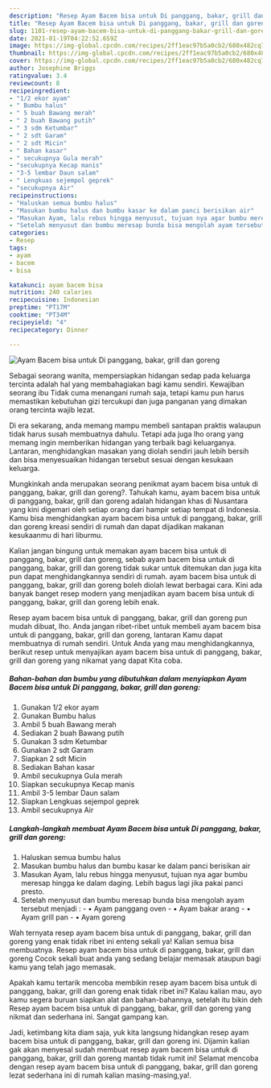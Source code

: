 ```yaml
---
description: "Resep Ayam Bacem bisa untuk Di panggang, bakar, grill dan goreng yang nikmat Untuk Jualan"
title: "Resep Ayam Bacem bisa untuk Di panggang, bakar, grill dan goreng yang nikmat Untuk Jualan"
slug: 1101-resep-ayam-bacem-bisa-untuk-di-panggang-bakar-grill-dan-goreng-yang-nikmat-untuk-jualan
date: 2021-01-19T04:22:52.659Z
image: https://img-global.cpcdn.com/recipes/2ff1eac97b5a0cb2/680x482cq70/ayam-bacem-bisa-untuk-di-panggang-bakar-grill-dan-goreng-foto-resep-utama.jpg
thumbnail: https://img-global.cpcdn.com/recipes/2ff1eac97b5a0cb2/680x482cq70/ayam-bacem-bisa-untuk-di-panggang-bakar-grill-dan-goreng-foto-resep-utama.jpg
cover: https://img-global.cpcdn.com/recipes/2ff1eac97b5a0cb2/680x482cq70/ayam-bacem-bisa-untuk-di-panggang-bakar-grill-dan-goreng-foto-resep-utama.jpg
author: Josephine Briggs
ratingvalue: 3.4
reviewcount: 8
recipeingredient:
- "1/2 ekor ayam"
- " Bumbu halus"
- " 5 buah Bawang merah"
- " 2 buah Bawang putih"
- " 3 sdm Ketumbar"
- " 2 sdt Garam"
- " 2 sdt Micin"
- " Bahan kasar"
- " secukupnya Gula merah"
- "secukupnya Kecap manis"
- "3-5 lembar Daun salam"
- " Lengkuas sejempol geprek"
- "secukupnya Air"
recipeinstructions:
- "Haluskan semua bumbu halus"
- "Masukan bumbu halus dan bumbu kasar ke dalam panci berisikan air"
- "Masukan Ayam, lalu rebus hingga menyusut, tujuan nya agar bumbu meresap hingga ke dalam daging. Lebih bagus lagi jika pakai panci presto."
- "Setelah menyusut dan bumbu meresap bunda bisa mengolah ayam tersebut menjadi :  • Ayam panggang oven • Ayam bakar arang • Ayam grill pan • Ayam goreng"
categories:
- Resep
tags:
- ayam
- bacem
- bisa

katakunci: ayam bacem bisa 
nutrition: 240 calories
recipecuisine: Indonesian
preptime: "PT17M"
cooktime: "PT34M"
recipeyield: "4"
recipecategory: Dinner

---
```



![Ayam Bacem bisa untuk Di panggang, bakar, grill dan goreng](https://img-global.cpcdn.com/recipes/2ff1eac97b5a0cb2/680x482cq70/ayam-bacem-bisa-untuk-di-panggang-bakar-grill-dan-goreng-foto-resep-utama.jpg)

Sebagai seorang wanita, mempersiapkan hidangan sedap pada keluarga tercinta adalah hal yang membahagiakan bagi kamu sendiri. Kewajiban seorang ibu Tidak cuma menangani rumah saja, tetapi kamu pun harus memastikan kebutuhan gizi tercukupi dan juga panganan yang dimakan orang tercinta wajib lezat.

Di era  sekarang, anda memang mampu membeli santapan praktis walaupun tidak harus susah membuatnya dahulu. Tetapi ada juga lho orang yang memang ingin memberikan hidangan yang terbaik bagi keluarganya. Lantaran, menghidangkan masakan yang diolah sendiri jauh lebih bersih dan bisa menyesuaikan hidangan tersebut sesuai dengan kesukaan keluarga. 



Mungkinkah anda merupakan seorang penikmat ayam bacem bisa untuk di panggang, bakar, grill dan goreng?. Tahukah kamu, ayam bacem bisa untuk di panggang, bakar, grill dan goreng adalah hidangan khas di Nusantara yang kini digemari oleh setiap orang dari hampir setiap tempat di Indonesia. Kamu bisa menghidangkan ayam bacem bisa untuk di panggang, bakar, grill dan goreng kreasi sendiri di rumah dan dapat dijadikan makanan kesukaanmu di hari liburmu.

Kalian jangan bingung untuk memakan ayam bacem bisa untuk di panggang, bakar, grill dan goreng, sebab ayam bacem bisa untuk di panggang, bakar, grill dan goreng tidak sukar untuk ditemukan dan juga kita pun dapat menghidangkannya sendiri di rumah. ayam bacem bisa untuk di panggang, bakar, grill dan goreng boleh diolah lewat berbagai cara. Kini ada banyak banget resep modern yang menjadikan ayam bacem bisa untuk di panggang, bakar, grill dan goreng lebih enak.

Resep ayam bacem bisa untuk di panggang, bakar, grill dan goreng pun mudah dibuat, lho. Anda jangan ribet-ribet untuk membeli ayam bacem bisa untuk di panggang, bakar, grill dan goreng, lantaran Kamu dapat membuatnya di rumah sendiri. Untuk Anda yang mau menghidangkannya, berikut resep untuk menyajikan ayam bacem bisa untuk di panggang, bakar, grill dan goreng yang nikamat yang dapat Kita coba.

<!--inarticleads1-->

##### Bahan-bahan dan bumbu yang dibutuhkan dalam menyiapkan Ayam Bacem bisa untuk Di panggang, bakar, grill dan goreng:

1. Gunakan 1/2 ekor ayam
1. Gunakan  Bumbu halus
1. Ambil  5 buah Bawang merah
1. Sediakan  2 buah Bawang putih
1. Gunakan  3 sdm Ketumbar
1. Gunakan  2 sdt Garam
1. Siapkan  2 sdt Micin
1. Sediakan  Bahan kasar
1. Ambil  secukupnya Gula merah
1. Siapkan secukupnya Kecap manis
1. Ambil 3-5 lembar Daun salam
1. Siapkan  Lengkuas sejempol geprek
1. Ambil secukupnya Air




<!--inarticleads2-->

##### Langkah-langkah membuat Ayam Bacem bisa untuk Di panggang, bakar, grill dan goreng:

1. Haluskan semua bumbu halus
1. Masukan bumbu halus dan bumbu kasar ke dalam panci berisikan air
1. Masukan Ayam, lalu rebus hingga menyusut, tujuan nya agar bumbu meresap hingga ke dalam daging. Lebih bagus lagi jika pakai panci presto.
1. Setelah menyusut dan bumbu meresap bunda bisa mengolah ayam tersebut menjadi :  - • Ayam panggang oven - • Ayam bakar arang - • Ayam grill pan - • Ayam goreng




Wah ternyata resep ayam bacem bisa untuk di panggang, bakar, grill dan goreng yang enak tidak ribet ini enteng sekali ya! Kalian semua bisa membuatnya. Resep ayam bacem bisa untuk di panggang, bakar, grill dan goreng Cocok sekali buat anda yang sedang belajar memasak ataupun bagi kamu yang telah jago memasak.

Apakah kamu tertarik mencoba membikin resep ayam bacem bisa untuk di panggang, bakar, grill dan goreng enak tidak ribet ini? Kalau kalian mau, ayo kamu segera buruan siapkan alat dan bahan-bahannya, setelah itu bikin deh Resep ayam bacem bisa untuk di panggang, bakar, grill dan goreng yang nikmat dan sederhana ini. Sangat gampang kan. 

Jadi, ketimbang kita diam saja, yuk kita langsung hidangkan resep ayam bacem bisa untuk di panggang, bakar, grill dan goreng ini. Dijamin kalian gak akan menyesal sudah membuat resep ayam bacem bisa untuk di panggang, bakar, grill dan goreng mantab tidak rumit ini! Selamat mencoba dengan resep ayam bacem bisa untuk di panggang, bakar, grill dan goreng lezat sederhana ini di rumah kalian masing-masing,ya!.

